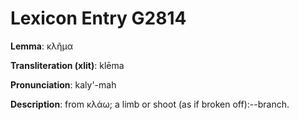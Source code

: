 # Lexicon Entry G2814

**Lemma**: κλῆμα

**Transliteration (xlit)**: klēma

**Pronunciation**: kaly'-mah

**Description**:
from κλάω; a limb or shoot (as if broken off):--branch.
